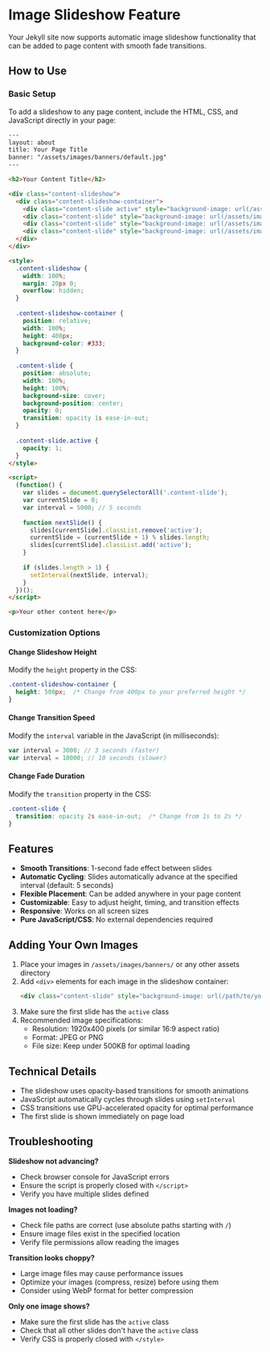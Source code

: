 # Image Slideshow Feature

Your Jekyll site now supports automatic image slideshow functionality that can be added to page content with smooth fade transitions.

## How to Use

### Basic Setup

To add a slideshow to any page content, include the HTML, CSS, and JavaScript directly in your page:

```html
---
layout: about
title: Your Page Title
banner: "/assets/images/banners/default.jpg"
---

<h2>Your Content Title</h2>

<div class="content-slideshow">
  <div class="content-slideshow-container">
    <div class="content-slide active" style="background-image: url(/assets/images/banners/image1.jpg)"></div>
    <div class="content-slide" style="background-image: url(/assets/images/banners/image2.jpg)"></div>
    <div class="content-slide" style="background-image: url(/assets/images/banners/image3.jpg)"></div>
    <div class="content-slide" style="background-image: url(/assets/images/banners/image4.jpg)"></div>
  </div>
</div>

<style>
  .content-slideshow {
    width: 100%;
    margin: 20px 0;
    overflow: hidden;
  }
  
  .content-slideshow-container {
    position: relative;
    width: 100%;
    height: 400px;
    background-color: #333;
  }
  
  .content-slide {
    position: absolute;
    width: 100%;
    height: 100%;
    background-size: cover;
    background-position: center;
    opacity: 0;
    transition: opacity 1s ease-in-out;
  }
  
  .content-slide.active {
    opacity: 1;
  }
</style>

<script>
  (function() {
    var slides = document.querySelectorAll('.content-slide');
    var currentSlide = 0;
    var interval = 5000; // 5 seconds
    
    function nextSlide() {
      slides[currentSlide].classList.remove('active');
      currentSlide = (currentSlide + 1) % slides.length;
      slides[currentSlide].classList.add('active');
    }
    
    if (slides.length > 1) {
      setInterval(nextSlide, interval);
    }
  })();
</script>

<p>Your other content here</p>
```

### Customization Options

#### Change Slideshow Height
Modify the `height` property in the CSS:
```css
.content-slideshow-container {
  height: 500px;  /* Change from 400px to your preferred height */
}
```

#### Change Transition Speed
Modify the `interval` variable in the JavaScript (in milliseconds):
```javascript
var interval = 3000; // 3 seconds (faster)
var interval = 10000; // 10 seconds (slower)
```

#### Change Fade Duration
Modify the `transition` property in the CSS:
```css
.content-slide {
  transition: opacity 2s ease-in-out;  /* Change from 1s to 2s */
}
```

## Features

- **Smooth Transitions**: 1-second fade effect between slides
- **Automatic Cycling**: Slides automatically advance at the specified interval (default: 5 seconds)
- **Flexible Placement**: Can be added anywhere in your page content
- **Customizable**: Easy to adjust height, timing, and transition effects
- **Responsive**: Works on all screen sizes
- **Pure JavaScript/CSS**: No external dependencies required

## Adding Your Own Images

1. Place your images in `/assets/images/banners/` or any other assets directory
2. Add `<div>` elements for each image in the slideshow container:
   ```html
   <div class="content-slide" style="background-image: url(/path/to/your/image.jpg)"></div>
   ```
3. Make sure the first slide has the `active` class
4. Recommended image specifications:
   - Resolution: 1920x400 pixels (or similar 16:9 aspect ratio)
   - Format: JPEG or PNG
   - File size: Keep under 500KB for optimal loading

## Technical Details

- The slideshow uses opacity-based transitions for smooth animations
- JavaScript automatically cycles through slides using `setInterval`
- CSS transitions use GPU-accelerated opacity for optimal performance
- The first slide is shown immediately on page load

## Troubleshooting

**Slideshow not advancing?**
- Check browser console for JavaScript errors
- Ensure the script is properly closed with `</script>`
- Verify you have multiple slides defined

**Images not loading?**
- Check file paths are correct (use absolute paths starting with `/`)
- Ensure image files exist in the specified location
- Verify file permissions allow reading the images

**Transition looks choppy?**
- Large image files may cause performance issues
- Optimize your images (compress, resize) before using them
- Consider using WebP format for better compression

**Only one image shows?**
- Make sure the first slide has the `active` class
- Check that all other slides don't have the `active` class
- Verify CSS is properly closed with `</style>`
